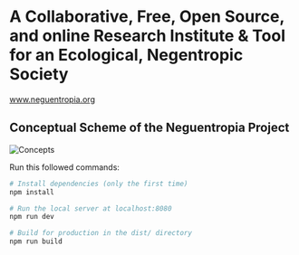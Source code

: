 # A Collaborative, Free, Open Source, and online Research Institute & Tool for an Ecological, Negentropic Society
www.neguentropia.org


## Conceptual Scheme of the Neguentropia Project
![Concepts](https://s2.imgcdn.dev/lPlNL.png)

Run this followed commands:

``` bash
# Install dependencies (only the first time)
npm install

# Run the local server at localhost:8080
npm run dev

# Build for production in the dist/ directory
npm run build
```
